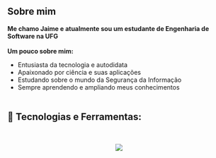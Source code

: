 ## Sobre mim

**Me chamo Jaime e atualmente sou um estudante de Engenharia de Software na UFG**
<br><br>
**Um pouco sobre mim:**
- Entusiasta da tecnologia e autodidata  
- Apaixonado por ciência e suas aplicações
- Estudando sobre o mundo da Segurança da Informação
- Sempre aprendendo e ampliando meus conhecimentos
<br><br>
## 🔧 Tecnologias e Ferramentas:
<br>
<p align="center">
  <a href="https://skillicons.dev">
    <img src="https://skillicons.dev/icons?i=c,cpp,py,git,debian,linux" />
  </a>
</p>
